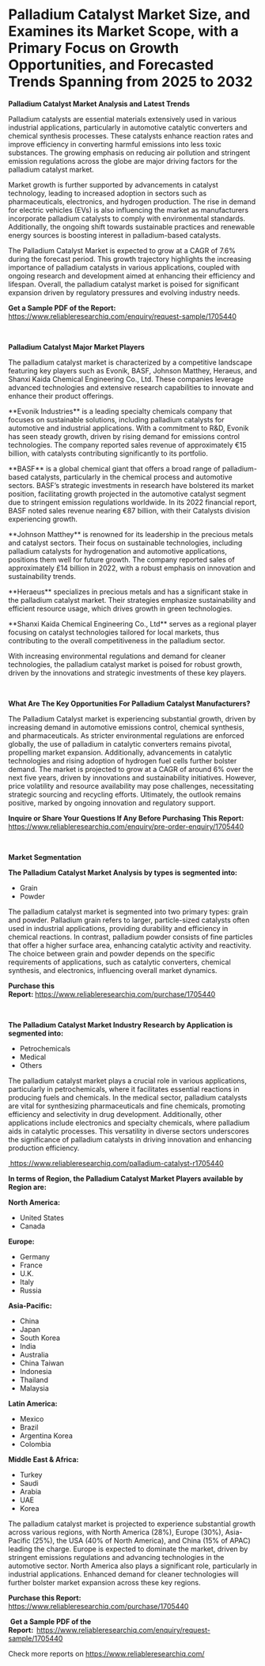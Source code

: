 <p><h1>Palladium Catalyst Market Size, and Examines its Market Scope, with a Primary Focus on Growth Opportunities, and Forecasted Trends Spanning from 2025 to 2032</h1></p><p><strong>Palladium Catalyst Market Analysis and Latest Trends</strong></p>
<p><p>Palladium catalysts are essential materials extensively used in various industrial applications, particularly in automotive catalytic converters and chemical synthesis processes. These catalysts enhance reaction rates and improve efficiency in converting harmful emissions into less toxic substances. The growing emphasis on reducing air pollution and stringent emission regulations across the globe are major driving factors for the palladium catalyst market.</p><p>Market growth is further supported by advancements in catalyst technology, leading to increased adoption in sectors such as pharmaceuticals, electronics, and hydrogen production. The rise in demand for electric vehicles (EVs) is also influencing the market as manufacturers incorporate palladium catalysts to comply with environmental standards. Additionally, the ongoing shift towards sustainable practices and renewable energy sources is boosting interest in palladium-based catalysts.</p><p>The Palladium Catalyst Market is expected to grow at a CAGR of 7.6% during the forecast period. This growth trajectory highlights the increasing importance of palladium catalysts in various applications, coupled with ongoing research and development aimed at enhancing their efficiency and lifespan. Overall, the palladium catalyst market is poised for significant expansion driven by regulatory pressures and evolving industry needs.</p></p>
<p><strong>Get a Sample PDF of the Report:&nbsp;</strong> <a href="https://www.reliableresearchiq.com/enquiry/request-sample/1705440?utm_campaign=3283&utm_medium=2&utm_source=Github&utm_content=ia&utm_term=27032025&utm_id=palladium-catalyst">https://www.reliableresearchiq.com/enquiry/request-sample/1705440</a></p>
<p>&nbsp;</p>
<p><strong>Palladium Catalyst Major Market Players</strong></p>
<p><p>The palladium catalyst market is characterized by a competitive landscape featuring key players such as Evonik, BASF, Johnson Matthey, Heraeus, and Shanxi Kaida Chemical Engineering Co., Ltd. These companies leverage advanced technologies and extensive research capabilities to innovate and enhance their product offerings.</p><p>**Evonik Industries** is a leading specialty chemicals company that focuses on sustainable solutions, including palladium catalysts for automotive and industrial applications. With a commitment to R&D, Evonik has seen steady growth, driven by rising demand for emissions control technologies. The company reported sales revenue of approximately €15 billion, with catalysts contributing significantly to its portfolio.</p><p>**BASF** is a global chemical giant that offers a broad range of palladium-based catalysts, particularly in the chemical process and automotive sectors. BASF’s strategic investments in research have bolstered its market position, facilitating growth projected in the automotive catalyst segment due to stringent emission regulations worldwide. In its 2022 financial report, BASF noted sales revenue nearing €87 billion, with their Catalysts division experiencing growth.</p><p>**Johnson Matthey** is renowned for its leadership in the precious metals and catalyst sectors. Their focus on sustainable technologies, including palladium catalysts for hydrogenation and automotive applications, positions them well for future growth. The company reported sales of approximately £14 billion in 2022, with a robust emphasis on innovation and sustainability trends.</p><p>**Heraeus** specializes in precious metals and has a significant stake in the palladium catalyst market. Their strategies emphasize sustainability and efficient resource usage, which drives growth in green technologies. </p><p>**Shanxi Kaida Chemical Engineering Co., Ltd** serves as a regional player focusing on catalyst technologies tailored for local markets, thus contributing to the overall competitiveness in the palladium sector.</p><p>With increasing environmental regulations and demand for cleaner technologies, the palladium catalyst market is poised for robust growth, driven by the innovations and strategic investments of these key players.</p></p>
<p>&nbsp;</p>
<p><strong>What Are The Key Opportunities For Palladium Catalyst Manufacturers?</strong></p>
<p><p>The Palladium Catalyst market is experiencing substantial growth, driven by increasing demand in automotive emissions control, chemical synthesis, and pharmaceuticals. As stricter environmental regulations are enforced globally, the use of palladium in catalytic converters remains pivotal, propelling market expansion. Additionally, advancements in catalytic technologies and rising adoption of hydrogen fuel cells further bolster demand. The market is projected to grow at a CAGR of around 6% over the next five years, driven by innovations and sustainability initiatives. However, price volatility and resource availability may pose challenges, necessitating strategic sourcing and recycling efforts. Ultimately, the outlook remains positive, marked by ongoing innovation and regulatory support.</p></p>
<p><strong>Inquire or Share Your Questions If Any Before Purchasing This Report:</strong> <a href="https://www.reliableresearchiq.com/enquiry/pre-order-enquiry/1705440?utm_campaign=3283&utm_medium=2&utm_source=Github&utm_content=ia&utm_term=27032025&utm_id=palladium-catalyst">https://www.reliableresearchiq.com/enquiry/pre-order-enquiry/1705440</a></p>
<p>&nbsp;</p>
<p><strong>Market Segmentation</strong></p>
<p><strong>The Palladium Catalyst Market Analysis by types is segmented into:</strong></p>
<p><ul><li>Grain</li><li>Powder</li></ul></p>
<p><p>The palladium catalyst market is segmented into two primary types: grain and powder. Palladium grain refers to larger, particle-sized catalysts often used in industrial applications, providing durability and efficiency in chemical reactions. In contrast, palladium powder consists of fine particles that offer a higher surface area, enhancing catalytic activity and reactivity. The choice between grain and powder depends on the specific requirements of applications, such as catalytic converters, chemical synthesis, and electronics, influencing overall market dynamics.</p></p>
<p><strong>Purchase this Report:&nbsp;</strong><a href="https://www.reliableresearchiq.com/purchase/1705440?utm_campaign=3283&utm_medium=2&utm_source=Github&utm_content=ia&utm_term=27032025&utm_id=palladium-catalyst">https://www.reliableresearchiq.com/purchase/1705440</a></p>
<p>&nbsp;</p>
<p><strong>The Palladium Catalyst Market Industry Research by Application is segmented into:</strong></p>
<p><ul><li>Petrochemicals</li><li>Medical</li><li>Others</li></ul></p>
<p><p>The palladium catalyst market plays a crucial role in various applications, particularly in petrochemicals, where it facilitates essential reactions in producing fuels and chemicals. In the medical sector, palladium catalysts are vital for synthesizing pharmaceuticals and fine chemicals, promoting efficiency and selectivity in drug development. Additionally, other applications include electronics and specialty chemicals, where palladium aids in catalytic processes. This versatility in diverse sectors underscores the significance of palladium catalysts in driving innovation and enhancing production efficiency.</p></p>
<p><a href="https://www.reliableresearchiq.com/palladium-catalyst-r1705440?utm_campaign=3283&utm_medium=2&utm_source=Github&utm_content=ia&utm_term=27032025&utm_id=palladium-catalyst">&nbsp;https://www.reliableresearchiq.com/palladium-catalyst-r1705440</a></p>
<p><strong>In terms of Region, the Palladium Catalyst Market Players available by Region are:</strong></p>
<p>
    <p> <strong> North America: </strong>
        <ul>
            <li>United States</li>
            <li>Canada</li>
        </ul>
        </p> 
    <p> <strong> Europe: </strong>
        <ul>
            <li>Germany</li>
            <li>France</li>
            <li>U.K.</li>
            <li>Italy</li>
            <li>Russia</li>
        </ul>
        </p> 
    <p> <strong> Asia-Pacific: </strong>
        <ul>
            <li>China</li>
            <li>Japan</li>
            <li>South Korea</li>
            <li>India</li>
            <li>Australia</li>
            <li>China Taiwan</li>
            <li>Indonesia</li>
            <li>Thailand</li>
            <li>Malaysia</li>
        </ul>
        </p> 
    <p> <strong> Latin America: </strong>
        <ul>
            <li>Mexico</li>
            <li>Brazil</li>
            <li>Argentina Korea</li>
            <li>Colombia</li>
        </ul>
        </p> 
    <p> <strong> Middle East & Africa: </strong>
        <ul>
            <li>Turkey</li>
            <li>Saudi</li>
            <li>Arabia</li>
            <li>UAE</li>
            <li>Korea</li>
        </ul>
    </p>
    </p>
<p><p>The palladium catalyst market is projected to experience substantial growth across various regions, with North America (28%), Europe (30%), Asia-Pacific (25%), the USA (40% of North America), and China (15% of APAC) leading the charge. Europe is expected to dominate the market, driven by stringent emissions regulations and advancing technologies in the automotive sector. North America also plays a significant role, particularly in industrial applications. Enhanced demand for cleaner technologies will further bolster market expansion across these key regions.</p></p>
<p><strong>Purchase this Report: </strong><a href="https://www.reliableresearchiq.com/purchase/1705440?utm_campaign=3283&utm_medium=2&utm_source=Github&utm_content=ia&utm_term=27032025&utm_id=palladium-catalyst">https://www.reliableresearchiq.com/purchase/1705440</a></p>
<p>&nbsp;<strong>Get a Sample PDF of the Report:&nbsp;&nbsp;</strong><a href="https://www.reliableresearchiq.com/enquiry/request-sample/1705440?utm_campaign=3283&utm_medium=2&utm_source=Github&utm_content=ia&utm_term=27032025&utm_id=palladium-catalyst">https://www.reliableresearchiq.com/enquiry/request-sample/1705440</a></p>
<p><strong></strong></p>
<p>Check more reports on <a href="https://www.reliableresearchiq.com/?utm_campaign=3283&utm_medium=2&utm_source=Github&utm_content=ia&utm_term=27032025&utm_id=palladium-catalyst">https://www.reliableresearchiq.com/</a></p>
